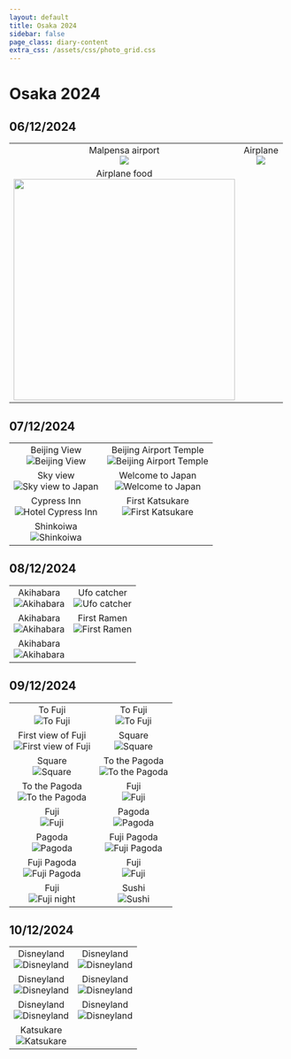 ```yaml
---
layout: default
title: Osaka 2024
sidebar: false
page_class: diary-content
extra_css: /assets/css/photo_grid.css
---
```


# Osaka 2024

<h2>06/12/2024</h2>
<table>
  <tbody>
    <tr>
        <td style="text-align: center; vertical-align: top;">
            <div>Malpensa airport</div>
            <img src="/assets/utils/trip/06_12_24/gate.jpg" />
        </td>
        <td style="text-align: center; vertical-align: top;">
            <div>Airplane</div>
            <img src="/assets/utils/trip/06_12_24/airplane.jpg" />
        </td>
    </tr>
    <tr>
        <td style="text-align: center; vertical-align: top;">
            <div>Airplane food</div>
            <img src="/assets/utils/trip/06_12_24/airplane_food.jpg" width="400" height="400" />
        </td>
        <td>
            <br>
        </td>
    </tr>
  </tbody>
</table>


<h2>07/12/2024</h2>
<table>
  <tbody>
    <tr>
        <td style="text-align: center; vertical-align: top;">
            <div>Beijing View</div>
            <img src="/assets/utils/trip/07_12_24/1_beijing_view.jpg" alt="Beijing View">
        </td>
        <td style="text-align: center; vertical-align: top;">
            <div>Beijing Airport Temple</div>
            <img src="/assets/utils/trip/07_12_24/2_beijing_airport_temple.jpg" alt="Beijing Airport Temple">
        </td>
    </tr>
    <tr>
        <td style="text-align: center; vertical-align: top;">
            <div>Sky view</div>
            <img src="/assets/utils/trip/07_12_24/3_sky_view_to_japan.jpg" alt="Sky view to Japan">
        </td>
        <td style="text-align: center; vertical-align: top;">
            <div>Welcome to Japan</div>
            <img src="/assets/utils/trip/07_12_24/4_welcome_to_japan.jpg" alt="Welcome to Japan">
        </td>
    </tr>
    <tr>
        <td style="text-align: center; vertical-align: top;">
            <div>Cypress Inn</div>
            <img src="/assets/utils/trip/07_12_24/5_hotel_cypress_inn.jpg" alt="Hotel Cypress Inn">
        </td>
        <td style="text-align: center; vertical-align: top;">
            <div>First Katsukare</div>
            <img src="/assets/utils/trip/07_12_24/6_first_katsukare.jpg" alt="First Katsukare">
        </td>
    </tr>
    <tr>
        <td style="text-align: center; vertical-align: top;">
            <div>Shinkoiwa</div>
            <img src="/assets/utils/trip/07_12_24/7_shinkoiwa.jpg" alt="Shinkoiwa">
        </td>
        <td></td>
    </tr>
  </tbody>
</table>

<h2>08/12/2024</h2>
<table>
  <tbody>
    <tr>
        <td style="text-align: center; vertical-align: top;">
            <div>Akihabara</div>
            <img src="/assets/utils/trip/08_12_24/1_akihabara_1.jpg" alt="Akihabara">
        </td>
        <td style="text-align: center; vertical-align: top;">
            <div>Ufo catcher</div>
            <img src="/assets/utils/trip/08_12_24/2_first_ufo_catcher.jpg" alt="Ufo catcher">
        </td>
    </tr>
    <tr>
        <td style="text-align: center; vertical-align: top;">
            <div>Akihabara</div>
            <img src="/assets/utils/trip/08_12_24/3_akihabara_2.jpg" alt="Akihabara">
        </td>
        <td style="text-align: center; vertical-align: top;">
            <div>First Ramen</div>
            <img src="/assets/utils/trip/08_12_24/4_first_ramen.jpg" alt="First Ramen">
        </td>
    </tr>
    <tr>
        <td style="text-align: center; vertical-align: top;">
            <div>Akihabara</div>
            <img src="/assets/utils/trip/08_12_24/5_akihabara_3.jpg" alt="Akihabara">
        </td>
        <td></td>
    </tr>
  </tbody>
</table>

<h2>09/12/2024</h2>
<table>
  <tbody>
    <tr>
        <td style="text-align: center; vertical-align: top;">
            <div>To Fuji</div>
            <img src="/assets/utils/trip/09_12_24/1_to_fuji_1.jpg" alt="To Fuji">
        </td>
        <td style="text-align: center; vertical-align: top;">
            <div>To Fuji</div>
            <img src="/assets/utils/trip/09_12_24/2_to_fuji_2.jpg" alt="To Fuji">
        </td>
    </tr>
    <tr>
        <td style="text-align: center; vertical-align: top;">
            <div>First view of Fuji</div>
            <img src="/assets/utils/trip/09_12_24/3_first_view_fuji.jpg" alt="First view of Fuji">
        </td>
        <td style="text-align: center; vertical-align: top;">
            <div>Square</div>
            <img src="/assets/utils/trip/09_12_24/4_square_1.jpg" alt="Square">
        </td>
    </tr>
    <tr>
        <td style="text-align: center; vertical-align: top;">
            <div>Square</div>
            <img src="/assets/utils/trip/09_12_24/5_square_2.jpg" alt="Square">
        </td>
        <td style="text-align: center; vertical-align: top;">
            <div>To the Pagoda</div>
            <img src="/assets/utils/trip/09_12_24/6_to_pagoda_1.jpg" alt="To the Pagoda">
        </td>
    </tr>
    <tr>
        <td style="text-align: center; vertical-align: top;">
            <div>To the Pagoda</div>
            <img src="/assets/utils/trip/09_12_24/7_to_pagoda_2.jpg" alt="To the Pagoda">
        </td>
        <td style="text-align: center; vertical-align: top;">
            <div>Fuji</div>
            <img src="/assets/utils/trip/09_12_24/8_fuji_1.jpg" alt="Fuji">
        </td>
    </tr>
    <tr>
        <td style="text-align: center; vertical-align: top;">
            <div>Fuji</div>
            <img src="/assets/utils/trip/09_12_24/9_fuji_2.jpg" alt="Fuji">
        </td>
        <td style="text-align: center; vertical-align: top;">
            <div>Pagoda</div>
            <img src="/assets/utils/trip/09_12_24/10_pagoda_1.jpg" alt="Pagoda">
        </td>
    </tr>
    <tr>
        <td style="text-align: center; vertical-align: top;">
            <div>Pagoda</div>
            <img src="/assets/utils/trip/09_12_24/11_pagoda_2.jpg" alt="Pagoda">
        </td>
        <td style="text-align: center; vertical-align: top;">
            <div>Fuji Pagoda</div>
            <img src="/assets/utils/trip/09_12_24/12_fuji_pagoda.jpg" alt="Fuji Pagoda">
        </td>
    </tr>
    <tr>
        <td style="text-align: center; vertical-align: top;">
            <div>Fuji Pagoda</div>
            <img src="/assets/utils/trip/09_12_24/13_fuji_pagoda_2.jpg" alt="Fuji Pagoda">
        </td>
        <td style="text-align: center; vertical-align: top;">
            <div>Fuji</div>
            <img src="/assets/utils/trip/09_12_24/14_fuji_3.jpg" alt="Fuji">
        </td>
    </tr>
    <tr>
        <td style="text-align: center; vertical-align: top;">
            <div>Fuji</div>
            <img src="/assets/utils/trip/09_12_24/15_fuji_night.jpg" alt="Fuji night">
        </td>
        <td style="text-align: center; vertical-align: top;">
            <div>Sushi</div>
            <img src="/assets/utils/trip/09_12_24/16_sushi_sushiro.jpg" alt="Sushi">
        </td>
    </tr>
  </tbody>
</table>

<h2>10/12/2024</h2>
<table>
  <tbody>
    <tr>
        <td style="text-align: center; vertical-align: top;">
            <div>Disneyland</div>
            <img src="/assets/utils/trip/10_12_24/Disneyland_1.jpg" alt="Disneyland">
        </td>
        <td style="text-align: center; vertical-align: top;">
            <div>Disneyland</div>
            <img src="/assets/utils/trip/10_12_24/Disneyland_2.jpg" alt="Disneyland">
        </td>
    </tr>
    <tr>
        <td style="text-align: center; vertical-align: top;">
            <div>Disneyland</div>
            <img src="/assets/utils/trip/10_12_24/Disneyland_3.jpg" alt="Disneyland">
        </td>
        <td style="text-align: center; vertical-align: top;">
            <div>Disneyland</div>
            <img src="/assets/utils/trip/10_12_24/Disneyland_4.jpg" alt="Disneyland">
        </td>
    </tr>
    <tr>
        <td style="text-align: center; vertical-align: top;">
            <div>Disneyland</div>
            <img src="/assets/utils/trip/10_12_24/Disneyland_5.jpg" alt="Disneyland">
        </td>
        <td style="text-align: center; vertical-align: top;">
            <div>Disneyland</div>
            <img src="/assets/utils/trip/10_12_24/Disneyland_6.jpg" alt="Disneyland">
        </td>
    </tr>
    <tr>
        <td style="text-align: center; vertical-align: top;">
            <div>Katsukare</div>
            <img src="/assets/utils/trip/10_12_24/katsukare.jpg" alt="Katsukare">
        </td>
        <td></td>
    </tr>
  </tbody>
</table>